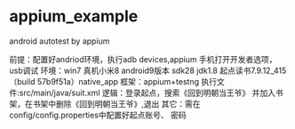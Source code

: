 # appium_example
android autotest by appium


前提：配置好andriod环境，执行adb devices,appium
	手机打开开发者选项，usb调试
环境：win7 真机小米8 android9版本 sdk28 jdk1.8 
	起点读书7.9.12_415（build 57b9f51a）native_app
框架：appium+testng
执行文件:src/main/java/suit.xml
逻辑：登录起点，搜索《回到明朝当王爷》
	并加入书架，在书架中删除《回到明朝当王爷》,退出
其它：需在config/config.properties中配置好起点账号、 密码